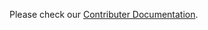 Please check our [Contributer Documentation](https://devhelpers.readthedocs.io/en/latest/contributer_documentation/index.html#contributer-documentation).
